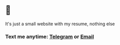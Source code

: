 # 👋 
It's just a small website with my resume, nothing else
### Text me anytime: [Telegram](https://t.me/apocalypsecore) or [Email](mailto:postapocalypsecore@gmail.com)
